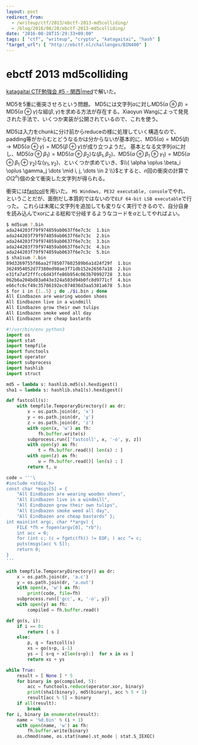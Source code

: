 ```yaml
---
layout: post
redirect_from:
  - /writeup/ctf/2013/ebctf-2013-md5colliding/
  - /blog/2016/08/28/ebctf-2013-md5colliding/
date: "2016-08-28T15:29:33+09:00"
tags: [ "ctf", "writeup", "crypto", "katagaitai", "hash" ]
"target_url": [ "http://ebctf.nl/challenges/BIN400" ]
---
```


# ebctf 2013 md5colliding

[katagaitai CTF勉強会 #5 - 関西|med](https://atnd.org/events/77452)で解いた。

MD5を5重に衝突させろという問題。
MD5には文字列$\alpha$に対し$\mathrm{MD5}(\alpha \oplus \beta) = \mathrm{MD5}(\alpha \oplus \gamma)$な組$(\beta, \gamma)$を求める方法が存在する。Xiaoyun Wangによって発見された手法で、いくつか実装が公開されているので、これを使う。

MD5は入力をchunkに分け前からreduceの様に処理していく構造なので、padding等がからむとどうなるかは分からないが基本的に、$\mathrm{MD5}(\alpha) = \mathrm{MD5}(\beta) \to \mathrm{MD5}(\alpha \oplus \gamma) = \mathrm{MD5}(\beta \oplus \gamma)$が成り立つようだ。
基本となる文字列$\alpha$に対し、$\mathrm{MD5}(\alpha \oplus \beta_1) = \mathrm{MD5}(\alpha \oplus \beta_2)$な$(\beta_1, \beta_2)$、$\mathrm{MD5}(\alpha \oplus \beta_1 \oplus \gamma_1) = \mathrm{MD5}(\alpha \oplus \beta_1 \oplus \gamma_2)$な$(\gamma_1, \gamma_2)$、といくつか求めていき、$\\{ \alpha \oplus \beta_i \oplus \gamma_j \dots \mid i, j, \dots \in 2 \\}$とすると、$n$回の衝突の計算で$O(2^n)$個の全て衝突した文字列が得られる。

衝突には[fastcoll](https://marc-stevens.nl/research/)を用いた。
`MS Windows, PE32 executable, console`でやれ、ということだが、面倒だし本質的ではないので`ELF 64-bit LSB executable`で行った。
これらは末尾に文字列を追加しても変りなく実行できるので、自分自身を読み込んでxorによる総和で分岐するようなコードを$\alpha$としてやればよい。

``` sh
$ md5sum ?.bin
ada244203f79f974859ab0637f6e7c3c  1.bin
ada244203f79f974859ab0637f6e7c3c  2.bin
ada244203f79f974859ab0637f6e7c3c  3.bin
ada244203f79f974859ab0637f6e7c3c  4.bin
ada244203f79f974859ab0637f6e7c3c  5.bin
$ sha1sum ?.bin 
89d3269755f86aa2f785077602589b6a1d24f29f  1.bin
3624954052d77380ed98ae3f71db152e26567a18  2.bin
e31fa7af2fffcc6d43ffe86b954c063b70992728  3.bin
062b6a204bd83a043e324a503d94b0fc8d9771cf  4.bin
e66cfc6cf49c35786192ec074036d3aa5381a678  5.bin
$ for i in {1..5} ; do ./$i.bin ; done
All Eindbazen are wearing wooden shoes
All Eindbazen live in a windmill
All Eindbazen grow their own tulips
All Eindbazen smoke weed all day
All Eindbazen are cheap bastards
```

``` python
#!/usr/bin/env python3
import os
import stat
import tempfile
import functools
import operator
import subprocess
import hashlib
import struct

md5 = lambda s: hashlib.md5(s).hexdigest()
sha1 = lambda s: hashlib.sha1(s).hexdigest()

def fastcoll(s):
    with tempfile.TemporaryDirectory() as dr:
        x = os.path.join(dr, 'x')
        y = os.path.join(dr, 'y')
        z = os.path.join(dr, 'z')
        with open(x, 'w') as fh:
            fh.buffer.write(s)
        subprocess.run(['fastcoll', x, '-o', y, z])
        with open(y) as fh:
            t = fh.buffer.read()[ len(s) : ]
        with open(z) as fh:
            u = fh.buffer.read()[ len(s) : ]
        return t, u

code = '''\
#include <stdio.h>
const char *msgs[5] = {
    "All Eindbazen are wearing wooden shoes",
    "All Eindbazen live in a windmill",
    "All Eindbazen grow their own tulips",
    "All Eindbazen smoke weed all day",
    "All Eindbazen are cheap bastards" };
int main(int argc, char **argv) {
    FILE *fh = fopen(argv[0], "rb");
    int acc = 0;
    for (int c; (c = fgetc(fh)) != EOF; ) acc ^= c;
    puts(msgs[acc % 5]);
    return 0;
}
'''

with tempfile.TemporaryDirectory() as dr:
    x = os.path.join(dr, 'a.c')
    y = os.path.join(dr, 'a.out')
    with open(x, 'w') as fh:
        print(code, file=fh)
    subprocess.run(['gcc', x, '-o', y])
    with open(y) as fh:
        compiled = fh.buffer.read()

def go(s, i):
    if i == 0:
        return [ s ]
    else:
        p, q = fastcoll(s)
        xs = go(s+p, i-1)
        ys = [ s+q + x[len(s+p):]  for x in xs ]
        return xs + ys

while True:
    result = [ None ] * 5
    for binary in go(compiled, 5):
        acc = functools.reduce(operator.xor, binary)
        print(sha1(binary), md5(binary), acc % 5 + 1)
        result[acc % 5] = binary
    if all(result):
        break
for i, binary in enumerate(result):
    name = '%d.bin' % (i + 1)
    with open(name, 'w') as fh:
        fh.buffer.write(binary)
    os.chmod(name, os.stat(name).st_mode | stat.S_IEXEC)
```
